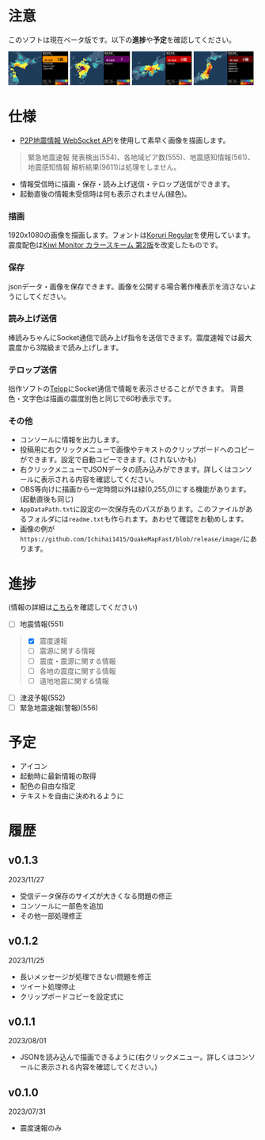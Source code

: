 ﻿# 注意
このソフトは現在ベータ版です。以下の**進捗**や**予定**を確認してください。

<div display="flex">
  <img src="https://github.com/Ichihai1415/QuakeMapFast/blob/release/image/v0.1.0-1.png" width="24%" />
  <img src="https://github.com/Ichihai1415/QuakeMapFast/blob/release/image/v0.1.0-2.png" width="24%" />
  <img src="https://github.com/Ichihai1415/QuakeMapFast/blob/release/image/v0.1.0-3.png" width="24%" />
  <img src="https://github.com/Ichihai1415/QuakeMapFast/blob/release/image/v0.1.0-4.png" width="24%" />
</div>

# 仕様
- [P2P地震情報 WebSocket API](https://www.p2pquake.net/develop/json_api_v2/#/P2P%E5%9C%B0%E9%9C%87%E6%83%85%E5%A0%B1%20API/get_ws)を使用して素早く画像を描画します。
> 緊急地震速報 発表検出(554)、各地域ピア数(555)、地震感知情報(561)、地震感知情報 解析結果(9611)は処理をしません。
- 情報受信時に描画・保存・読み上げ送信・テロップ送信ができます。
- 起動直後の情報未受信時は何も表示されません(緑色)。

### 描画
1920x1080の画像を描画します。フォントは[Koruri Regular](https://koruri.github.io/)を使用しています。震度配色は[Kiwi Monitor カラースキーム 第2版](https://kiwimonitor.amebaownd.com/posts/8214427)を改変したものです。

### 保存
jsonデータ・画像を保存できます。画像を公開する場合著作権表示を消さないようにしてください。

### 読み上げ送信
棒読みちゃんにSocket通信で読み上げ指令を送信できます。震度速報では最大震度から3階級まで読み上げします。

### テロップ送信
拙作ソフトの[Telop](https://github.com/Ichihai1415/Telop)にSocket通信で情報を表示させることができます。
背景色・文字色は描画の震度別色と同じで60秒表示です。

### その他
- コンソールに情報を出力します。
- 投稿用に右クリックメニューで画像やテキストのクリップボードへのコピーができます。設定で自動コピーできます。(されないかも)
- 右クリックメニューでJSONデータの読み込みができます。詳しくはコンソールに表示される内容を確認してください。
- OBS等向けに描画から一定時間以外は緑(0,255,0)にする機能があります。(起動直後も同じ)
- `AppDataPath.txt`に設定の一次保存先のパスがあります。このファイルがあるフォルダには`readme.txt`も作られます。あわせて確認をお勧めします。
- 画像の例が`https://github.com/Ichihai1415/QuakeMapFast/blob/release/image/`にあります。

# 進捗
<!--※"- [x]"は済、"- [ ]"は未です。-->
(情報の詳細は[こちら](https://www.p2pquake.net/develop/json_api_v2/#/P2P%E5%9C%B0%E9%9C%87%E6%83%85%E5%A0%B1%20API/get_history)を確認してください)
- [ ] 地震情報(551)
> - [x] 震度速報
> - [ ] 震源に関する情報
> - [ ] 震度・震源に関する情報
> - [ ] 各地の震度に関する情報
> - [ ] 遠地地震に関する情報
- [ ] 津波予報(552)
- [ ] 緊急地震速報(警報)(556)

# 予定
- アイコン
- 起動時に最新情報の取得
- 配色の自由な指定
- テキストを自由に決めれるように

# 履歴

## v0.1.3
2023/11/27
- 受信データ保存のサイズが大きくなる問題の修正
- コンソールに一部色を追加
- その他一部処理修正

## v0.1.2
2023/11/25
- 長いメッセージが処理できない問題を修正
- ツイート処理停止
- クリップボードコピーを設定式に

## v0.1.1
2023/08/01
- JSONを読み込んで描画できるように(右クリックメニュー。詳しくはコンソールに表示される内容を確認してください。)

## v0.1.0
2023/07/31
- 震度速報のみ